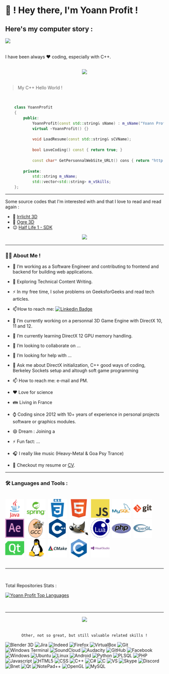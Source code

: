 # 👋 ! Hey there, I'm Yoann Profit !

## Here's my computer story :


<div id="header" align="left">
  <img src="https://media.giphy.com/media/jdPMeyv9rn0hZHh8n9/giphy.gif" width="220" />
</div>

<br />

I have been always ❤️ coding, especially with C++.

<br />

<div id="header" align="center">
	<img src="http://www.la-porte-des-etoiles.net/game-dev-cp/space++.png" width="80" /> 
</div> 

<br />

> My C++ Hello World !

<br />

```cpp
	class YoannProfit
	{
		public:
			YoannProfit(const std::string& sName) : m_sName("Yoann Profit") {}
			virtual ~YoannProfit() {}

			void LoadResume(const std::string& sCVName);

			bool LoveCoding() const { return true; }

			const char* GetPersonnalWebSite_URLt() cons { return "http://www.la-porte-des-etoiles.net/"; }

		private:
			std::string m_sName;
			std::vector<std::string> m_vSkills;
	};
```

---

Some source codes that I'm interested with and that I love to read and read again :

- :rose: [Irrlicht 3D](https://irrlicht.sourceforge.io)
- :gem: [Ogre 3D](https://www.ogre3d.org)
- :wink: [Half Life 1 - SDK](https://github.com/ValveSoftware/halflife)

<div id="header" align="center">
  <img src="https://media.giphy.com/media/dWesBcTLavkZuG35MI/giphy.gif" width="320" />
</div>


---

### :technologist: About Me !


- :telescope: I’m working as a Software Engineer and contributing to frontend and backend for building web applications.

- :seedling: Exploring Technical Content Writing.

- :zap: In my free time, I solve problems on GeeksforGeeks and read tech articles.

- :mailbox:How to reach me: [![Linkedin Badge](https://img.shields.io/badge/-kakbar-blue?style=flat&logo=Linkedin&logoColor=white)](your-linkedin-url)


- 🔭 I’m currently working on a personnal 3D Game Engine with DirectX 10, 11 and 12.
- 🌱 I’m currently learning DirectX 12 GPU memory handling.
- 👯 I’m looking to collaborate on ...
- 🤔 I’m looking for help with ...
- 💬 Ask me about DirectX initialization, C++ good ways of coding, Berkeley Sockets setup and altough soft game programming
- 📫 How to reach me: e-mail and PM.
- ❤️ Love for science
- :family: Living in France
- :watch: Coding since 2012 with 10+ years of experience in personal projects software or graphics modules.
- 😄 Dream : Joining a 
- ⚡ Fun fact: ...
- 🎧 I really like music (Heavy-Metal & Goa Psy Trance)
- 📝 Checkout my resume or [CV](http://www.la-porte-des-etoiles.net/CV/CV%20-%20Yoann%20Profit%20-%202023.pdf).

---

### :hammer_and_wrench: Languages and Tools :

<br />

<div>
  <img src="https://github.com/devicons/devicon/blob/master/icons/java/java-original-wordmark.svg" title="Java" alt="Java" width="60" height="60"/>&nbsp;
  <img src="https://github.com/devicons/devicon/blob/master/icons/spring/spring-original-wordmark.svg" title="Spring" alt="Spring" width="60" height="60"/>&nbsp;
  <img src="https://github.com/devicons/devicon/blob/master/icons/css3/css3-plain-wordmark.svg"  title="CSS3" alt="CSS" width="60" height="60"/>&nbsp;
  <img src="https://github.com/devicons/devicon/blob/master/icons/html5/html5-original.svg" title="HTML5" alt="HTML" width="60" height="60"/>&nbsp;
  <img src="https://github.com/devicons/devicon/blob/master/icons/javascript/javascript-original.svg" title="JavaScript" alt="JavaScript" width="60" height="60"/>&nbsp;
  <img src="https://github.com/devicons/devicon/blob/master/icons/mysql/mysql-original-wordmark.svg" title="MySQL"  alt="MySQL" width="60" height="60"/>&nbsp;
  <img src="https://github.com/devicons/devicon/blob/master/icons/git/git-original-wordmark.svg" title="Git" **alt="Git" width="60" height="60"/>
  <img src="https://github.com/devicons/devicon/blob/master/icons/aftereffects/aftereffects-original.svg" title="After Effects" alt="After Effects" width="60" height="60"/>&nbsp;
  <img src="https://github.com/devicons/devicon/blob/master/icons/gcc/gcc-original.svg" title="GCC" alt="GNU C Compiler" width="60" height="60"/>&nbsp;
  <img src="https://github.com/devicons/devicon/blob/master/icons/cplusplus/cplusplus-plain.svg" title="Cpp" alt="C++" width="60" height="60"/>&nbsp;
  <img src="https://github.com/devicons/devicon/blob/master/icons/gimp/gimp-original.svg" title="Gimp" alt="The Gimp" width="60" height="60"/>&nbsp;
  <img src="https://github.com/devicons/devicon/blob/master/icons/lua/lua-plain-wordmark.svg" title="Lua" alt="Lua" width="60" height="60"/>&nbsp;
  <img src="https://github.com/devicons/devicon/blob/master/icons/php/php-original.svg" title="PHP" alt="PHP" width="60" height="60"/>&nbsp;
  <img src="https://github.com/devicons/devicon/blob/master/icons/opengl/opengl-original.svg" title="OpenGL" alt="OpenGL" width="60" height="60"/>&nbsp;
  <img src="https://github.com/devicons/devicon/blob/master/icons/qt/qt-original.svg" title="Qt" alt="Qt" width="60" height="60"/>&nbsp;
  <img src="https://github.com/devicons/devicon/blob/master/icons/linux/linux-original.svg" title="Linux" alt="Linux" width="60" height="60"/>&nbsp;	
  <img src="https://github.com/devicons/devicon/blob/master/icons/cmake/cmake-original-wordmark.svg" title="CMake" alt="CMake" width="60" height="60"/>&nbsp;	
  <img src="https://github.com/devicons/devicon/blob/master/icons/c/c-original.svg" title="C" alt="C" width="60" height="60"/>&nbsp;	
  <img src="https://github.com/devicons/devicon/blob/master/icons/visualstudio/visualstudio-plain-wordmark.svg" title="VS" alt="VS" width="60" height="60"/>&nbsp;	
	
</div>

<br />

---

<br />

Total Repositories Stats :

[![Yoann Profit Top Languages](https://github-readme-stats.vercel.app/api/top-langs/?username=YoannProfit&theme=codeSTACKr&show_icons=true)](https://github.com/anuraghazra/github-readme-stats)

<br />

---

<div id="header" align="center">
  <kbd> 
  <img src="https://media.giphy.com/media/vLlpbDafjgHystuJ0a/giphy.gif" width="250" />
  </kbd>
</div>

<br />

<div id="header" align="center">

	Other, not so great, but still valuable related skills !

</div> 

![Blender 3D](https://img.shields.io/badge/blender-%23F5792A.svg?style=for-the-badge&logo=blender&logoColor=white)
![Jira](https://img.shields.io/badge/Jira-0052CC?style=for-the-badge&logo=Jira&logoColor=white)
![Indeed](https://img.shields.io/badge/Indeed-003A9B?style=for-the-badge&logo=Indeed&logoColor=white)
![Firefox](https://img.shields.io/badge/Firefox_Browser-FF7139?style=for-the-badge&logo=Firefox-Browser&logoColor=white)
![VirtualBox](https://img.shields.io/badge/VirtualBox-21416b?style=for-the-badge&logo=VirtualBox&logoColor=white)
![Git](https://img.shields.io/badge/GIT-E44C30?style=for-the-badge&logo=git&logoColor=white)
![Windows Terminal](https://img.shields.io/badge/windows%20terminal-4D4D4D?style=for-the-badge&logo=windows%20terminal&logoColor=white)
![SoundCloud](https://img.shields.io/badge/SoundCloud-FF3300?style=for-the-badge&logo=soundcloud&logoColor=white)
![Audacity](https://img.shields.io/badge/Audacity-0000CC?style=for-the-badge&logo=audacity&logoColor=white)
![GitHub](https://img.shields.io/badge/GitHub-100000?style=for-the-badge&logo=github&logoColor=white)
![Facebook](https://img.shields.io/badge/Facebook-1877F2?style=for-the-badge&logo=facebook&logoColor=white)
![Windows](https://img.shields.io/badge/Windows-0078D6?style=for-the-badge&logo=windows&logoColor=white)
![Ubuntu](https://img.shields.io/badge/Ubuntu-E95420?style=for-the-badge&logo=ubuntu&logoColor=white)
![Linux](https://img.shields.io/badge/Linux-FCC624?style=for-the-badge&logo=linux&logoColor=black)
![Android](https://img.shields.io/badge/Android-3DDC84?style=for-the-badge&logo=android&logoColor=white)
![Python](https://img.shields.io/badge/Python-FFD43B?style=for-the-badge&logo=python&logoColor=blue)
![PLSQL](https://img.shields.io/badge/PLSQL-F80000?style=for-the-badge&logo=oracle&logoColor=black)
![PHP](https://img.shields.io/badge/PHP-777BB4?style=for-the-badge&logo=php&logoColor=white)
![Javascript](https://img.shields.io/badge/JavaScript-323330?style=for-the-badge&logo=javascript&logoColor=F7DF1E)
![HTML5](https://img.shields.io/badge/HTML5-E34F26?style=for-the-badge&logo=html5&logoColor=white)
![CSS](https://img.shields.io/badge/CSS3-1572B6?style=for-the-badge&logo=css3&logoColor=white)
![C++](https://img.shields.io/badge/C%2B%2B-00599C?style=for-the-badge&logo=c%2B%2B&logoColor=white)
![C#](https://img.shields.io/badge/C%23-239120?style=for-the-badge&logo=c-sharp&logoColor=white)
![C](https://img.shields.io/badge/C-00599C?style=for-the-badge&logo=c&logoColor=white)
![VS](https://img.shields.io/badge/Visual_Studio-5C2D91?style=for-the-badge&logo=visual%20studio&logoColor=white)
![Skype](https://img.shields.io/badge/Skype-00AFF0?style=for-the-badge&logo=skype&logoColor=white)
![Discord](https://img.shields.io/badge/Discord-5865F2?style=for-the-badge&logo=discord&logoColor=white)
![Bnet](https://img.shields.io/badge/Battle.net-000?style=for-the-badge&logo=battle.net&logoColor=148EFF)
![Qt](https://img.shields.io/badge/Qt-41CD52?style=for-the-badge&logo=qt&logoColor=white)
![NotePad++](https://img.shields.io/badge/Notepad++-90E59A.svg?style=for-the-badge&logo=notepad%2B%2B&logoColor=black)
![OpenGL](https://img.shields.io/badge/OpenCV-27338e?style=for-the-badge&logo=OpenCV&logoColor=white)
![MySQL](https://img.shields.io/badge/MySQL-005C84?style=for-the-badge&logo=mysql&logoColor=white)

